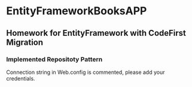 # EntityFrameworkBooksAPP
## Homework for EntityFramework with CodeFirst Migration 
### Implemented Repositoty Pattern
Connection string in Web.config is commented, please add your credentials.
